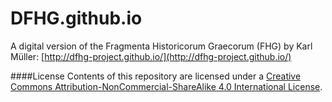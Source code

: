 # DFHG.github.io

A digital version of the Fragmenta Historicorum Graecorum (FHG) by Karl Müller: [http://dfhg-project.github.io/](http://dfhg-project.github.io/)

####License
Contents of this repository are licensed under a [Creative Commons Attribution-NonCommercial-ShareAlike 4.0 International License](https://creativecommons.org/licenses/by-nc-sa/4.0/).
